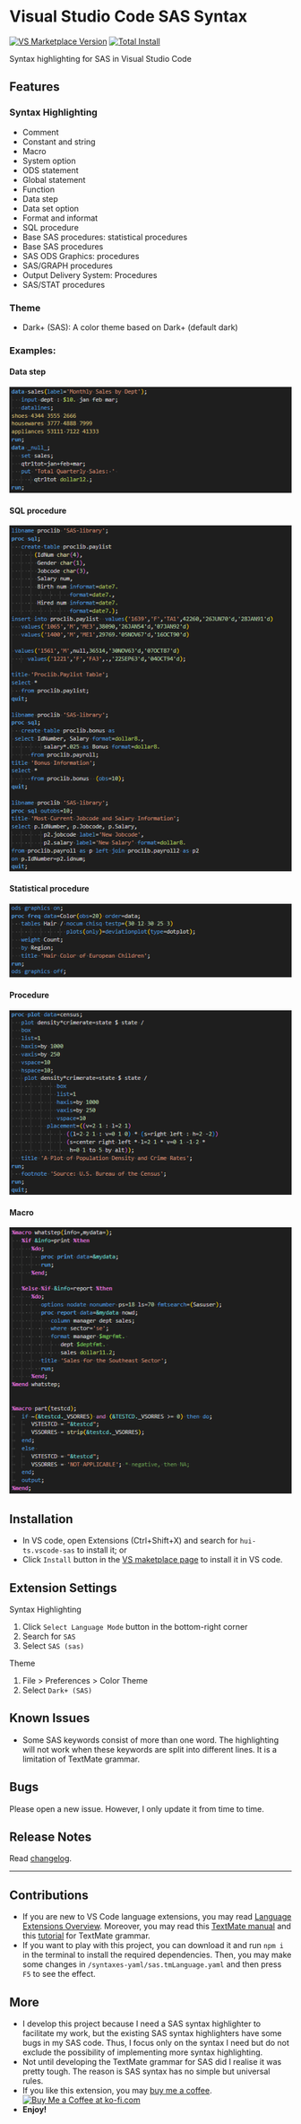 # Visual Studio Code SAS Syntax

[![VS Marketplace Version](https://vsmarketplacebadges.dev/version-short/hui-ts.vscode-sas.svg?style=flat-square)](https://marketplace.visualstudio.com/items?itemName=hui-ts.vscode-sas)
[![Total Install](https://vsmarketplacebadges.dev/installs/hui-ts.vscode-sas.svg?style=flat-square)](https://marketplace.visualstudio.com/items?itemName=hui-ts.vscode-sas)

Syntax highlighting for SAS in Visual Studio Code

## Features

### Syntax Highlighting

- Comment
- Constant and string
- Macro
- System option
- ODS statement
- Global statement
- Function
- Data step
- Data set option
- Format and informat
- SQL procedure
- Base SAS procedures: statistical procedures
- Base SAS procedures
- SAS ODS Graphics: procedures
- SAS/GRAPH procedures
- Output Delivery System: Procedures
- SAS/STAT procedures

### Theme

- Dark+ (SAS): A color theme based on Dark+ (default dark)

### Examples:

#### Data step
![](resources/image/example/data.png)
#### SQL procedure
![](resources/image/example/sql.png)
#### Statistical procedure
![](resources/image/example/stat.png)
#### Procedure
![](resources/image/example/proc.png)
#### Macro
![](resources/image/example/macro.png)

## Installation

 - In VS code, open Extensions (Ctrl+Shift+X) and search for `hui-ts.vscode-sas` to install it; or
 - Click `Install` button in the [VS maketplace page](https://marketplace.visualstudio.com/items?itemName=hui-ts.vscode-sas) to install it in VS code.

## Extension Settings

Syntax Highlighting
1. Click `Select Language Mode` button in the bottom-right corner
2. Search for `SAS`
3. Select `SAS (sas)`

Theme
1. File > Preferences > Color Theme
2. Select `Dark+ (SAS)`

## Known Issues

- Some SAS keywords consist of more than one word. The highlighting will not work when these keywords are split into different lines. It is a limitation of TextMate grammar.

## Bugs
Please open a new issue. However, I only update it from time to time.

## Release Notes

Read [changelog](CHANGELOG.md).

---

## Contributions

- If you are new to VS Code language extensions, you may read [Language Extensions Overview](https://code.visualstudio.com/api/language-extensions/overview). Moreover, you may read this [TextMate manual](https://macromates.com/manual/en/language_grammars) and this [tutorial](https://www.apeth.com/nonblog/stories/textmatebundle.html) for TextMate grammar.
- If you want to play with this project, you can download it and run `npm i` in the terminal to install the required dependencies. Then, you may make some changes in `/syntaxes-yaml/sas.tmLanguage.yaml` and then press `F5` to see the effect.

## More

 - I develop this project because I need a SAS syntax highlighter to facilitate my work, but the existing SAS syntax highlighters have some bugs in my SAS code. Thus, I focus only on the syntax I need but do not exclude the possibility of implementing more syntax highlighting.
 - Not until developing the TextMate grammar for SAS did I realise it was pretty tough. The reason is SAS syntax has no simple but universal rules.
 - If you like this extension, you may [buy me a coffee](https://ko-fi.com/huits). <a href='https://ko-fi.com/huits' target='_blank'><img height='28px' src='https://cdn.ko-fi.com/cdn/kofi1.png?v=3' alt='Buy Me a Coffee at ko-fi.com'/></a>
 - **Enjoy!**